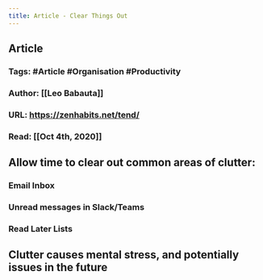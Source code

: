```yaml
---
title: Article - Clear Things Out
---
```


## **Article**
### **Tags**: #Article #Organisation #Productivity
### **Author**: [[Leo Babauta]]
### **URL**: https://zenhabits.net/tend/
### **Read**: [[Oct 4th, 2020]]
## Allow time to clear out common areas of clutter:
### Email Inbox
### Unread messages in Slack/Teams
### Read Later Lists
## Clutter causes mental stress, and potentially issues in the future
